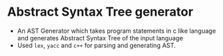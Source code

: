 # Abstract Syntax Tree generator

* An AST Generator which takes program statements in c like language and generates Abstract Syntax Tree of the input language
* Used `lex`, `yacc` and `c++` for parsing and generating AST. 
